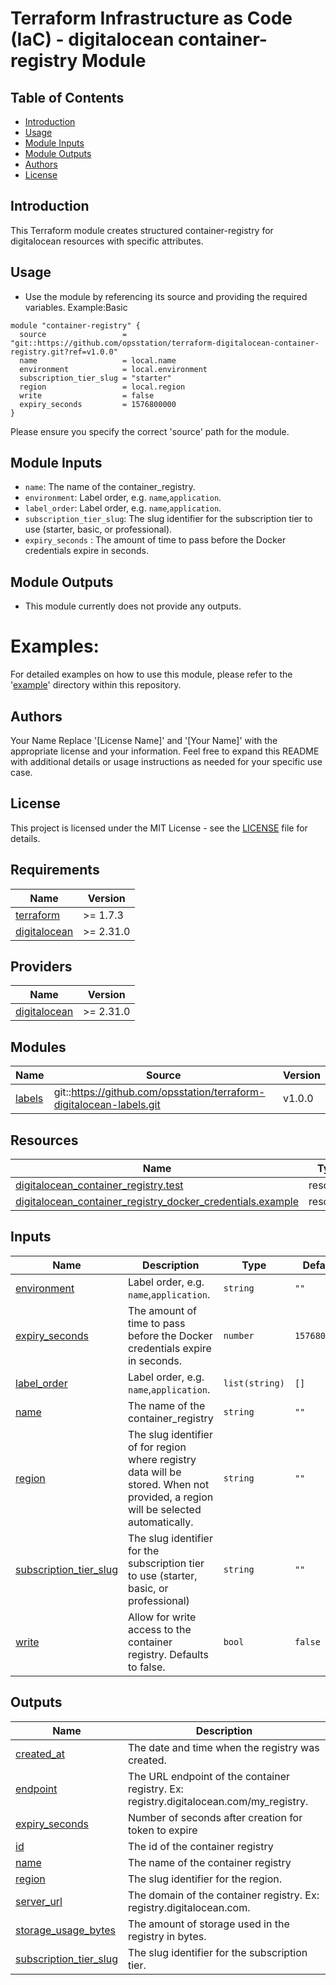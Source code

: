 # Terraform Infrastructure as Code (IaC) - digitalocean container-registry Module

## Table of Contents
- [Introduction](#introduction)
- [Usage](#usage)
- [Module Inputs](#module-inputs)
- [Module Outputs](#module-outputs)
- [Authors](#authors)
- [License](#license)

## Introduction
This Terraform module creates structured container-registry for digitalocean resources with specific attributes.

## Usage

- Use the module by referencing its source and providing the required variables.
Example:Basic
```hcl
module "container-registry" {
  source                 = "git::https://github.com/opsstation/terraform-digitalocean-container-registry.git?ref=v1.0.0"
  name                   = local.name
  environment            = local.environment
  subscription_tier_slug = "starter"
  region                 = local.region
  write                  = false
  expiry_seconds         = 1576800000
}
```
Please ensure you specify the correct 'source' path for the module.

## Module Inputs

- `name`: The name of the container_registry.
- `environment`: Label order, e.g. `name`,`application`.
- `label_order`: Label order, e.g. `name`,`application`.
- `subscription_tier_slug`: The slug identifier for the subscription tier to use (starter, basic, or professional).
- `expiry_seconds` : The amount of time to pass before the Docker credentials expire in seconds.


## Module Outputs
- This module currently does not provide any outputs.

# Examples:
For detailed examples on how to use this module, please refer to the '[example](https://github.com/opsstation/terraform-digitalocean-container-registry/tree/master/_example)' directory within this repository.

## Authors
Your Name
Replace '[License Name]' and '[Your Name]' with the appropriate license and your information. Feel free to expand this README with additional details or usage instructions as needed for your specific use case.

## License
This project is licensed under the MIT License - see the [LICENSE](https://github.com/opsstation/terraform-digitalocean-container-registry/blob/master/LICENSE) file for details.



<!-- BEGIN_TF_DOCS -->
## Requirements

| Name | Version |
|------|---------|
| <a name="requirement_terraform"></a> [terraform](#requirement\_terraform) | >= 1.7.3 |
| <a name="requirement_digitalocean"></a> [digitalocean](#requirement\_digitalocean) | >= 2.31.0 |

## Providers

| Name | Version |
|------|---------|
| <a name="provider_digitalocean"></a> [digitalocean](#provider\_digitalocean) | >= 2.31.0 |

## Modules

| Name | Source | Version |
|------|--------|---------|
| <a name="module_labels"></a> [labels](#module\_labels) | git::https://github.com/opsstation/terraform-digitalocean-labels.git | v1.0.0 |

## Resources

| Name | Type |
|------|------|
| [digitalocean_container_registry.test](https://registry.terraform.io/providers/digitalocean/digitalocean/latest/docs/resources/container_registry) | resource |
| [digitalocean_container_registry_docker_credentials.example](https://registry.terraform.io/providers/digitalocean/digitalocean/latest/docs/resources/container_registry_docker_credentials) | resource |

## Inputs

| Name | Description | Type | Default | Required |
|------|-------------|------|---------|:--------:|
| <a name="input_environment"></a> [environment](#input\_environment) | Label order, e.g. `name`,`application`. | `string` | `""` | no |
| <a name="input_expiry_seconds"></a> [expiry\_seconds](#input\_expiry\_seconds) | The amount of time to pass before the Docker credentials expire in seconds. | `number` | `1576800000` | no |
| <a name="input_label_order"></a> [label\_order](#input\_label\_order) | Label order, e.g. `name`,`application`. | `list(string)` | `[]` | no |
| <a name="input_name"></a> [name](#input\_name) | The name of the container\_registry | `string` | `""` | no |
| <a name="input_region"></a> [region](#input\_region) | The slug identifier of for region where registry data will be stored. When not provided, a region will be selected automatically. | `string` | `""` | no |
| <a name="input_subscription_tier_slug"></a> [subscription\_tier\_slug](#input\_subscription\_tier\_slug) | The slug identifier for the subscription tier to use (starter, basic, or professional) | `string` | `""` | no |
| <a name="input_write"></a> [write](#input\_write) | Allow for write access to the container registry. Defaults to false. | `bool` | `false` | no |

## Outputs

| Name | Description |
|------|-------------|
| <a name="output_created_at"></a> [created\_at](#output\_created\_at) | The date and time when the registry was created. |
| <a name="output_endpoint"></a> [endpoint](#output\_endpoint) | The URL endpoint of the container registry. Ex: registry.digitalocean.com/my\_registry. |
| <a name="output_expiry_seconds"></a> [expiry\_seconds](#output\_expiry\_seconds) | Number of seconds after creation for token to expire |
| <a name="output_id"></a> [id](#output\_id) | The id of the container registry |
| <a name="output_name"></a> [name](#output\_name) | The name of the container registry |
| <a name="output_region"></a> [region](#output\_region) | The slug identifier for the region. |
| <a name="output_server_url"></a> [server\_url](#output\_server\_url) | The domain of the container registry. Ex: registry.digitalocean.com. |
| <a name="output_storage_usage_bytes"></a> [storage\_usage\_bytes](#output\_storage\_usage\_bytes) | The amount of storage used in the registry in bytes. |
| <a name="output_subscription_tier_slug"></a> [subscription\_tier\_slug](#output\_subscription\_tier\_slug) | The slug identifier for the subscription tier. |
<!-- END_TF_DOCS -->